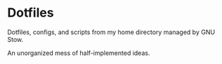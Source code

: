 # Dotfiles

Dotfiles, configs, and scripts from my home directory managed by GNU Stow.

An unorganized mess of half-implemented ideas.

